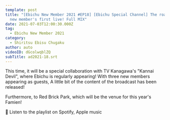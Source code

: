 ```yaml
---
template: post
title: "[Ebichu New Member 2021 #EP18] [Ebichu Special Channel] The road to the
  new member's first live! Full MIX"
date: 2021-07-03T12:00:30.000Z
tag:
  - Ebichu New Member 2021
category:
  - Shiritsu Ebisu Chugaku
author: auto
videoID: dGcolwqblZQ
subTitle: ad2021-18.srt
---
```

This time, it will be a special collaboration with TV Kanagawa's "Kannai Devil", where Ebichu is regularly appearing!
With three new members appearing as guests,
A little bit of the content of the broadcast has been released!

Furthermore, to Red Brick Park, which will be the venue for this year's Famien!

🎵 Listen to the playlist on Spotify, Apple music
